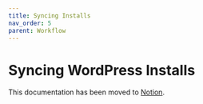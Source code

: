 ```yaml
---
title: Syncing Installs
nav_order: 5
parent: Workflow
---
```


# Syncing WordPress Installs

This documentation has been moved to [Notion](https://www.notion.so/Sync-Site-Files-and-Database-50c702fb18e04bef994692af8855979b).
